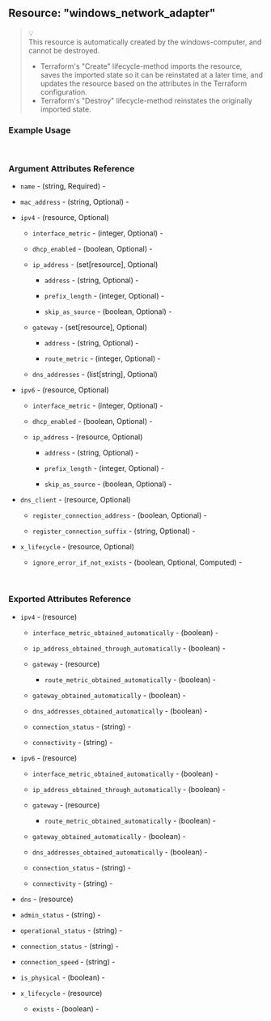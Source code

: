 ## Resource: "windows_network_adapter"

> :bulb:  
> This resource is automatically created by the windows-computer, and cannot be destroyed.  
> 
> - Terraform's "Create" lifecycle-method imports the resource, saves the imported state so it can be reinstated at a later time, and updates the resource based on the attributes in the Terraform configuration.  
> - Terraform's "Destroy" lifecycle-method reinstates the originally imported state. 

### Example Usage

<br/>

### Argument Attributes Reference

- `name` - (string, Required) -  

- `mac_address` - (string, Optional) -  

- `ipv4` - (resource, Optional)  

  - `interface_metric` - (integer, Optional) -  

  - `dhcp_enabled` - (boolean, Optional) -  

  - `ip_address` - (set[resource], Optional)
 
    - `address` - (string, Optional) -  

    - `prefix_length` - (integer, Optional) -  

    - `skip_as_source` - (boolean, Optional) -

  - `gateway` - (set[resource], Optional)

    - `address` - (string, Optional) -  

    - `route_metric` - (integer, Optional) -  

  - `dns_addresses` - (list[string], Optional)

- `ipv6` - (resource, Optional)  

  - `interface_metric` - (integer, Optional) -  

  - `dhcp_enabled` - (boolean, Optional) -  

  - `ip_address` - (resource, Optional)
 
    - `address` - (string, Optional) -  

    - `prefix_length` - (integer, Optional) -  

    - `skip_as_source` - (boolean, Optional) -  

- `dns_client` - (resource, Optional)  

  - `register_connection_address` - (boolean, Optional) -  

  - `register_connection_suffix` - (string, Optional) -  

- `x_lifecycle` - (resource, Optional)

  - `ignore_error_if_not_exists` - (boolean, Optional, Computed) -  

<br/>

### Exported Attributes Reference

- `ipv4` - (resource)  

  - `interface_metric_obtained_automatically` - (boolean) -  

  - `ip_address_obtained_through_automatically` - (boolean) -  

  - `gateway` - (resource)

    - `route_metric_obtained_automatically` - (boolean) -  

  - `gateway_obtained_automatically` - (boolean) -  

  - `dns_addresses_obtained_automatically` - (boolean) -  

  - `connection_status` - (string) -  

  - `connectivity` - (string) -  

- `ipv6` - (resource)  

  - `interface_metric_obtained_automatically` - (boolean) -  

  - `ip_address_obtained_through_automatically` - (boolean) -  

  - `gateway` - (resource)

    - `route_metric_obtained_automatically` - (boolean) -  

  - `gateway_obtained_automatically` - (boolean) -  

  - `dns_addresses_obtained_automatically` - (boolean) -  

  - `connection_status` - (string) -  

  - `connectivity` - (string) -  

- `dns` - (resource)  

- `admin_status` - (string) -  

- `operational_status` - (string) -  

- `connection_status` - (string) -  

- `connection_speed` - (string) -  

- `is_physical` - (boolean) -  

- `x_lifecycle` - (resource)

  - `exists` - (boolean) -  

<br/>

